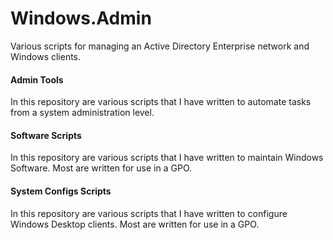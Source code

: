 Windows.Admin
======

Various scripts for managing an Active Directory Enterprise network and Windows clients.

#### Admin Tools ####

In this repository are various scripts that I have written to automate tasks from a system administration level.


#### Software Scripts ####

In this repository are various scripts that I have written to maintain Windows Software.  Most are written for use in a GPO.


#### System Configs Scripts ####

In this repository are various scripts that I have written to configure Windows Desktop clients.  Most are written for use in a GPO.

  